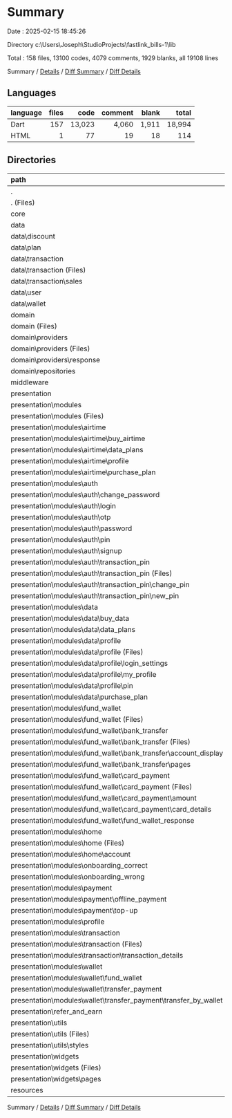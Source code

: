 # Summary

Date : 2025-02-15 18:45:26

Directory c:\\Users\\Joseph\\StudioProjects\\fastlink_bills-1\\lib

Total : 158 files,  13100 codes, 4079 comments, 1929 blanks, all 19108 lines

Summary / [Details](details.md) / [Diff Summary](diff.md) / [Diff Details](diff-details.md)

## Languages
| language | files | code | comment | blank | total |
| :--- | ---: | ---: | ---: | ---: | ---: |
| Dart | 157 | 13,023 | 4,060 | 1,911 | 18,994 |
| HTML | 1 | 77 | 19 | 18 | 114 |

## Directories
| path | files | code | comment | blank | total |
| :--- | ---: | ---: | ---: | ---: | ---: |
| . | 158 | 13,100 | 4,079 | 1,929 | 19,108 |
| . (Files) | 2 | 66 | 157 | 28 | 251 |
| core | 3 | 576 | 160 | 94 | 830 |
| data | 12 | 779 | 91 | 136 | 1,006 |
| data\\discount | 2 | 93 | 8 | 21 | 122 |
| data\\plan | 2 | 120 | 6 | 22 | 148 |
| data\\transaction | 4 | 184 | 37 | 33 | 254 |
| data\\transaction (Files) | 2 | 144 | 23 | 21 | 188 |
| data\\transaction\\sales | 2 | 40 | 14 | 12 | 66 |
| data\\user | 2 | 264 | 17 | 38 | 319 |
| data\\wallet | 2 | 118 | 23 | 22 | 163 |
| domain | 8 | 886 | 873 | 359 | 2,118 |
| domain (Files) | 1 | 51 | 3 | 22 | 76 |
| domain\\providers | 5 | 656 | 444 | 161 | 1,261 |
| domain\\providers (Files) | 3 | 618 | 438 | 148 | 1,204 |
| domain\\providers\\response | 2 | 38 | 6 | 13 | 57 |
| domain\\repositories | 2 | 179 | 426 | 176 | 781 |
| middleware | 1 | 51 | 10 | 9 | 70 |
| presentation | 130 | 10,454 | 2,724 | 1,230 | 14,408 |
| presentation\\modules | 88 | 7,850 | 2,276 | 848 | 10,974 |
| presentation\\modules (Files) | 1 | 32 | 1 | 4 | 37 |
| presentation\\modules\\airtime | 8 | 732 | 83 | 75 | 890 |
| presentation\\modules\\airtime\\buy_airtime | 2 | 155 | 16 | 17 | 188 |
| presentation\\modules\\airtime\\data_plans | 2 | 121 | 0 | 11 | 132 |
| presentation\\modules\\airtime\\profile | 2 | 190 | 49 | 27 | 266 |
| presentation\\modules\\airtime\\purchase_plan | 2 | 266 | 18 | 20 | 304 |
| presentation\\modules\\auth | 24 | 1,369 | 769 | 215 | 2,353 |
| presentation\\modules\\auth\\change_password | 2 | 133 | 2 | 20 | 155 |
| presentation\\modules\\auth\\login | 2 | 207 | 16 | 23 | 246 |
| presentation\\modules\\auth\\otp | 2 | 30 | 130 | 18 | 178 |
| presentation\\modules\\auth\\password | 5 | 362 | 99 | 55 | 516 |
| presentation\\modules\\auth\\pin | 4 | 0 | 287 | 0 | 287 |
| presentation\\modules\\auth\\signup | 2 | 193 | 70 | 17 | 280 |
| presentation\\modules\\auth\\transaction_pin | 7 | 444 | 165 | 82 | 691 |
| presentation\\modules\\auth\\transaction_pin (Files) | 1 | 49 | 4 | 5 | 58 |
| presentation\\modules\\auth\\transaction_pin\\change_pin | 4 | 235 | 79 | 39 | 353 |
| presentation\\modules\\auth\\transaction_pin\\new_pin | 2 | 160 | 82 | 38 | 280 |
| presentation\\modules\\data | 14 | 1,575 | 122 | 121 | 1,818 |
| presentation\\modules\\data\\buy_data | 3 | 575 | 4 | 28 | 607 |
| presentation\\modules\\data\\data_plans | 2 | 121 | 0 | 11 | 132 |
| presentation\\modules\\data\\profile | 7 | 613 | 100 | 62 | 775 |
| presentation\\modules\\data\\profile (Files) | 2 | 243 | 42 | 20 | 305 |
| presentation\\modules\\data\\profile\\login_settings | 2 | 90 | 1 | 10 | 101 |
| presentation\\modules\\data\\profile\\my_profile | 2 | 192 | 56 | 24 | 272 |
| presentation\\modules\\data\\profile\\pin | 1 | 88 | 1 | 8 | 97 |
| presentation\\modules\\data\\purchase_plan | 2 | 266 | 18 | 20 | 304 |
| presentation\\modules\\fund_wallet | 16 | 1,860 | 193 | 161 | 2,214 |
| presentation\\modules\\fund_wallet (Files) | 2 | 944 | 83 | 86 | 1,113 |
| presentation\\modules\\fund_wallet\\bank_transfer | 6 | 404 | 57 | 35 | 496 |
| presentation\\modules\\fund_wallet\\bank_transfer (Files) | 2 | 103 | 12 | 15 | 130 |
| presentation\\modules\\fund_wallet\\bank_transfer\\account_display | 2 | 158 | 42 | 10 | 210 |
| presentation\\modules\\fund_wallet\\bank_transfer\\pages | 2 | 143 | 3 | 10 | 156 |
| presentation\\modules\\fund_wallet\\card_payment | 6 | 464 | 48 | 36 | 548 |
| presentation\\modules\\fund_wallet\\card_payment (Files) | 2 | 197 | 24 | 24 | 245 |
| presentation\\modules\\fund_wallet\\card_payment\\amount | 2 | 180 | 7 | 9 | 196 |
| presentation\\modules\\fund_wallet\\card_payment\\card_details | 2 | 87 | 17 | 3 | 107 |
| presentation\\modules\\fund_wallet\\fund_wallet_response | 2 | 48 | 5 | 4 | 57 |
| presentation\\modules\\home | 7 | 716 | 647 | 121 | 1,484 |
| presentation\\modules\\home (Files) | 5 | 581 | 608 | 107 | 1,296 |
| presentation\\modules\\home\\account | 2 | 135 | 39 | 14 | 188 |
| presentation\\modules\\onboarding_correct | 3 | 228 | 61 | 37 | 326 |
| presentation\\modules\\onboarding_wrong | 2 | 0 | 301 | 18 | 319 |
| presentation\\modules\\payment | 5 | 206 | 43 | 32 | 281 |
| presentation\\modules\\payment\\offline_payment | 3 | 142 | 11 | 17 | 170 |
| presentation\\modules\\payment\\top-up | 2 | 64 | 32 | 15 | 111 |
| presentation\\modules\\profile | 2 | 101 | 6 | 13 | 120 |
| presentation\\modules\\transaction | 4 | 179 | 4 | 20 | 203 |
| presentation\\modules\\transaction (Files) | 2 | 51 | 0 | 9 | 60 |
| presentation\\modules\\transaction\\transaction_details | 2 | 128 | 4 | 11 | 143 |
| presentation\\modules\\wallet | 2 | 852 | 46 | 31 | 929 |
| presentation\\modules\\wallet\\fund_wallet | 1 | 679 | 3 | 20 | 702 |
| presentation\\modules\\wallet\\transfer_payment | 1 | 173 | 43 | 11 | 227 |
| presentation\\modules\\wallet\\transfer_payment\\transfer_by_wallet | 1 | 173 | 43 | 11 | 227 |
| presentation\\refer_and_earn | 2 | 234 | 7 | 20 | 261 |
| presentation\\utils | 13 | 891 | 80 | 202 | 1,173 |
| presentation\\utils (Files) | 9 | 690 | 68 | 147 | 905 |
| presentation\\utils\\styles | 4 | 201 | 12 | 55 | 268 |
| presentation\\widgets | 27 | 1,479 | 361 | 160 | 2,000 |
| presentation\\widgets (Files) | 23 | 1,300 | 359 | 141 | 1,800 |
| presentation\\widgets\\pages | 4 | 179 | 2 | 19 | 200 |
| resources | 2 | 288 | 64 | 73 | 425 |

Summary / [Details](details.md) / [Diff Summary](diff.md) / [Diff Details](diff-details.md)